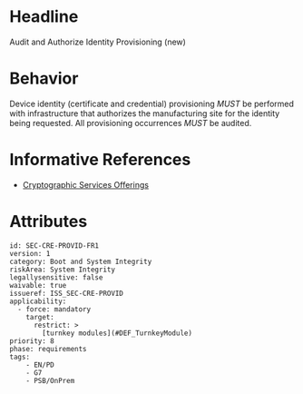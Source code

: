 # Headline

Audit and Authorize Identity Provisioning (new)

# Behavior

Device identity (certificate and credential) provisioning _MUST_ be performed with infrastructure that authorizes the manufacturing site for the identity being requested. All provisioning occurrences _MUST_ be audited. 

# Informative References 

* [Cryptographic Services Offerings](https://cswiki.cisco.com/pages/viewpage.action?pageId=72943510)


# Attributes

    id: SEC-CRE-PROVID-FR1
    version: 1
    category: Boot and System Integrity
    riskArea: System Integrity
    legallysensitive: false
    waivable: true
    issueref: ISS_SEC-CRE-PROVID
    applicability:
      - force: mandatory
        target:
          restrict: >
            [turnkey modules](#DEF_TurnkeyModule)
    priority: 8
    phase: requirements
    tags:
        - EN/PD
        - G7
        - PSB/OnPrem
